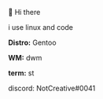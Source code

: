 👋 Hi there

i use linux and code

**Distro:** Gentoo

**WM:** dwm

**term:** st

discord: NotCreative#0041
